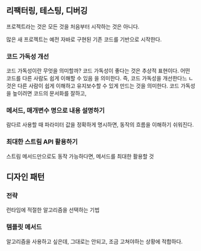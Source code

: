 ## 리팩터링, 테스팅, 디버깅
프로젝트라는 것은 모든 것을 처음부터 시작하는 것은 아니다.

많은 새 프로젝트는 예전 자바로 구현된 기존 코드를 기반으로 시작한다.


### 코드 가독성 개선
코드 가독성이란 무엇을 의미할까? 코드 가독성이 좋다는 것은 추상적 표현이다.
어떤 코드를 다른 사람도 쉽게 이해할 수 있음 을 의미한다. 즉, 코드 가독성을 개선한다느 ㄴ것은 다른 사람이 쉽게 이해하고 유지보수할 수 있게
만드는 것을 의미한다. 코드 가독성을 높이려면 코드의 문서화를 잘하고,

### 메서드, 매개변수 명으로 내용 설명하기
람다르 사용할 때 파라미터 값을 정확하게 명시하면, 동작의 흐름을 이해하기 쉬워진다.

### 최대한 스트림 API 활용하기
스트림 메서드만으로도 동작 가능하다면, 메서드를 최대한 활용할 것

## 디자인 패턴

### 전략
런타임에 적절한 알고리즘을 선택하는 기법

### 템플릿 메서드
알고리즘을 사용하고 싶은데, 그대로는 안되고, 조금 고쳐야하는 상황에 적합하다.